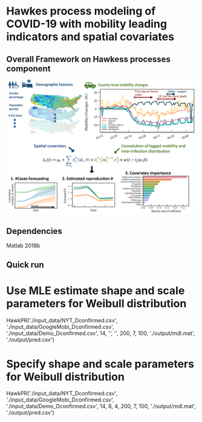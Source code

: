 # Hawkes process modeling of COVID-19 with mobility leading indicators and spatial covariates
## Overall Framework on Hawkess processes component
<img src="./figure/Frame_work.png" width="800px">

## Dependencies 
Matlab 2018b

## Quick run
# Use MLE estimate shape and scale parameters for Weibull distribution
HawkPR('./input_data/NYT_Dconfirmed.csv', './input_data/GoogleMobi_Dconfirmed.csv', './input_data/Demo_Dconfirmed.csv', 14, '', '', 200, 7, 100, './output/mdl.mat', './output/pred.csv')
# Specify shape and scale parameters for Weibull distribution
HawkPR('./input_data/NYT_Dconfirmed.csv', './input_data/GoogleMobi_Dconfirmed.csv', './input_data/Demo_Dconfirmed.csv', 14, 8, 4, 200, 7, 100, './output/mdl.mat', './output/pred.csv')


